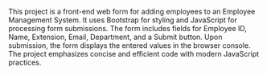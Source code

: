This project is a front-end web form for adding employees to an Employee Management System. It uses Bootstrap for styling and JavaScript for processing form submissions. The form includes fields for Employee ID, Name, Extension, Email, Department, and a Submit button. Upon submission, the form displays the entered values in the browser console. The project emphasizes concise and efficient code with modern JavaScript practices.
